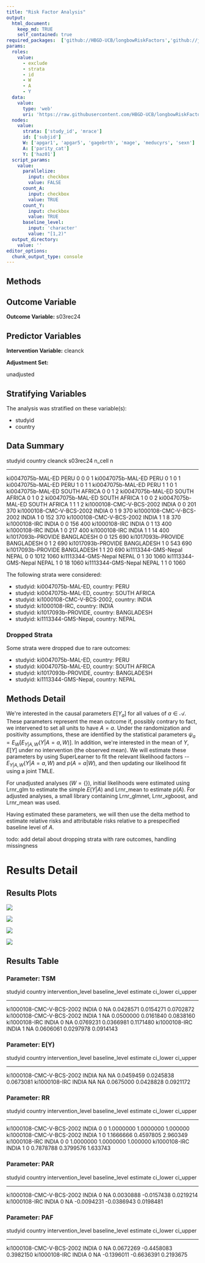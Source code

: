 ```yaml
---
title: "Risk Factor Analysis"
output: 
  html_document:
    keep_md: TRUE
    self_contained: true
required_packages:  ['github://HBGD-UCB/longbowRiskFactors','github://jeremyrcoyle/skimr@vector_types', 'github://tlverse/delayed']
params:
  roles:
    value:
      - exclude
      - strata
      - id
      - W
      - A
      - Y
  data: 
    value: 
      type: 'web'
      uri: 'https://raw.githubusercontent.com/HBGD-UCB/longbowRiskFactors/master/inst/sample_data/birthwt_data.rdata'
  nodes:
    value:
      strata: ['study_id', 'mrace']
      id: ['subjid']
      W: ['apgar1', 'apgar5', 'gagebrth', 'mage', 'meducyrs', 'sexn']
      A: ['parity_cat']
      Y: ['haz01']
  script_params:
    value:
      parallelize:
        input: checkbox
        value: FALSE
      count_A:
        input: checkbox
        value: TRUE
      count_Y:
        input: checkbox
        value: TRUE        
      baseline_level:
        input: 'character'
        value: "[1,2)"
  output_directory:
    value: ''
editor_options: 
  chunk_output_type: console
---
```








## Methods
## Outcome Variable

**Outcome Variable:** s03rec24

## Predictor Variables

**Intervention Variable:** cleanck

**Adjustment Set:**

unadjusted

## Stratifying Variables

The analysis was stratified on these variable(s):

* studyid
* country

## Data Summary

studyid                    country        cleanck    s03rec24   n_cell      n
-------------------------  -------------  --------  ---------  -------  -----
ki0047075b-MAL-ED          PERU           0                 0        0      1
ki0047075b-MAL-ED          PERU           0                 1        0      1
ki0047075b-MAL-ED          PERU           1                 0        1      1
ki0047075b-MAL-ED          PERU           1                 1        0      1
ki0047075b-MAL-ED          SOUTH AFRICA   0                 0        1      2
ki0047075b-MAL-ED          SOUTH AFRICA   0                 1        0      2
ki0047075b-MAL-ED          SOUTH AFRICA   1                 0        0      2
ki0047075b-MAL-ED          SOUTH AFRICA   1                 1        1      2
ki1000108-CMC-V-BCS-2002   INDIA          0                 0      201    370
ki1000108-CMC-V-BCS-2002   INDIA          0                 1        9    370
ki1000108-CMC-V-BCS-2002   INDIA          1                 0      152    370
ki1000108-CMC-V-BCS-2002   INDIA          1                 1        8    370
ki1000108-IRC              INDIA          0                 0      156    400
ki1000108-IRC              INDIA          0                 1       13    400
ki1000108-IRC              INDIA          1                 0      217    400
ki1000108-IRC              INDIA          1                 1       14    400
ki1017093b-PROVIDE         BANGLADESH     0                 0      125    690
ki1017093b-PROVIDE         BANGLADESH     0                 1        2    690
ki1017093b-PROVIDE         BANGLADESH     1                 0      543    690
ki1017093b-PROVIDE         BANGLADESH     1                 1       20    690
ki1113344-GMS-Nepal        NEPAL          0                 0     1012   1060
ki1113344-GMS-Nepal        NEPAL          0                 1       30   1060
ki1113344-GMS-Nepal        NEPAL          1                 0       18   1060
ki1113344-GMS-Nepal        NEPAL          1                 1        0   1060


The following strata were considered:

* studyid: ki0047075b-MAL-ED, country: PERU
* studyid: ki0047075b-MAL-ED, country: SOUTH AFRICA
* studyid: ki1000108-CMC-V-BCS-2002, country: INDIA
* studyid: ki1000108-IRC, country: INDIA
* studyid: ki1017093b-PROVIDE, country: BANGLADESH
* studyid: ki1113344-GMS-Nepal, country: NEPAL

### Dropped Strata

Some strata were dropped due to rare outcomes:

* studyid: ki0047075b-MAL-ED, country: PERU
* studyid: ki0047075b-MAL-ED, country: SOUTH AFRICA
* studyid: ki1017093b-PROVIDE, country: BANGLADESH
* studyid: ki1113344-GMS-Nepal, country: NEPAL

## Methods Detail

We're interested in the causal parameters $E[Y_a]$ for all values of $a \in \mathcal{A}$. These parameters represent the mean outcome if, possibly contrary to fact, we intervened to set all units to have $A=a$. Under the randomization and positivity assumptions, these are identified by the statistical parameters $\psi_a=E_W[E_{Y|A,W}(Y|A=a,W)]$.  In addition, we're interested in the mean of $Y$, $E[Y]$ under no intervention (the observed mean). We will estimate these parameters by using SuperLearner to fit the relevant likelihood factors -- $E_{Y|A,W}(Y|A=a,W)$ and $p(A=a|W)$, and then updating our likelihood fit using a joint TMLE.

For unadjusted analyses ($W=\{\}$), initial likelihoods were estimated using Lrnr_glm to estimate the simple $E(Y|A)$ and Lrnr_mean to estimate $p(A)$. For adjusted analyses, a small library containing Lrnr_glmnet, Lrnr_xgboost, and Lrnr_mean was used.

Having estimated these parameters, we will then use the delta method to estimate relative risks and attributable risks relative to a prespecified baseline level of $A$.

todo: add detail about dropping strata with rare outcomes, handling missingness







# Results Detail

## Results Plots
![](/tmp/7f5ad17b-e22e-4fce-84dd-e0df8370b106/REPORT_files/figure-html/plot_tsm-1.png)<!-- -->

![](/tmp/7f5ad17b-e22e-4fce-84dd-e0df8370b106/REPORT_files/figure-html/plot_rr-1.png)<!-- -->



![](/tmp/7f5ad17b-e22e-4fce-84dd-e0df8370b106/REPORT_files/figure-html/plot_paf-1.png)<!-- -->

![](/tmp/7f5ad17b-e22e-4fce-84dd-e0df8370b106/REPORT_files/figure-html/plot_par-1.png)<!-- -->

## Results Table

### Parameter: TSM


studyid                    country   intervention_level   baseline_level     estimate    ci_lower    ci_upper
-------------------------  --------  -------------------  ---------------  ----------  ----------  ----------
ki1000108-CMC-V-BCS-2002   INDIA     0                    NA                0.0428571   0.0154271   0.0702872
ki1000108-CMC-V-BCS-2002   INDIA     1                    NA                0.0500000   0.0161840   0.0838160
ki1000108-IRC              INDIA     0                    NA                0.0769231   0.0366981   0.1171480
ki1000108-IRC              INDIA     1                    NA                0.0606061   0.0297978   0.0914143


### Parameter: E(Y)


studyid                    country   intervention_level   baseline_level     estimate    ci_lower    ci_upper
-------------------------  --------  -------------------  ---------------  ----------  ----------  ----------
ki1000108-CMC-V-BCS-2002   INDIA     NA                   NA                0.0459459   0.0245838   0.0673081
ki1000108-IRC              INDIA     NA                   NA                0.0675000   0.0428828   0.0921172


### Parameter: RR


studyid                    country   intervention_level   baseline_level     estimate    ci_lower   ci_upper
-------------------------  --------  -------------------  ---------------  ----------  ----------  ---------
ki1000108-CMC-V-BCS-2002   INDIA     0                    0                 1.0000000   1.0000000   1.000000
ki1000108-CMC-V-BCS-2002   INDIA     1                    0                 1.1666666   0.4597805   2.960349
ki1000108-IRC              INDIA     0                    0                 1.0000000   1.0000000   1.000000
ki1000108-IRC              INDIA     1                    0                 0.7878788   0.3799576   1.633743


### Parameter: PAR


studyid                    country   intervention_level   baseline_level      estimate     ci_lower    ci_upper
-------------------------  --------  -------------------  ---------------  -----------  -----------  ----------
ki1000108-CMC-V-BCS-2002   INDIA     0                    NA                 0.0030888   -0.0157438   0.0219214
ki1000108-IRC              INDIA     0                    NA                -0.0094231   -0.0386943   0.0198481


### Parameter: PAF


studyid                    country   intervention_level   baseline_level      estimate     ci_lower    ci_upper
-------------------------  --------  -------------------  ---------------  -----------  -----------  ----------
ki1000108-CMC-V-BCS-2002   INDIA     0                    NA                 0.0672269   -0.4458083   0.3982150
ki1000108-IRC              INDIA     0                    NA                -0.1396011   -0.6636391   0.2193675

